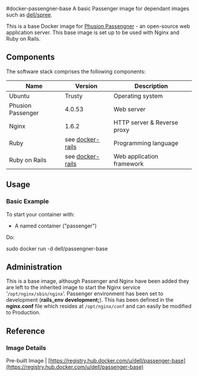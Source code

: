 #docker-passengner-base
A basic Passenger image for dependant images such as [dell/spree](https://github.com/dell-cloud-marketplace/docker-spree).

This is a base Docker image for [Phusion Passengner](https://www.phusionpassenger.com/) - an open-source web application server. This base image is set up to be used with Nginx and Ruby on Rails.



## Components
The software stack comprises the following components:

Name              | Version    | Description
------------------|------------|------------------------------
Ubuntu            | Trusty             | Operating system
Phusion Passenger | 4.0.53             | Web server
Nginx             | 1.6.2              | HTTP server & Reverse proxy
Ruby         	    | see [docker-rails](https://github.com/dell-cloud-marketplace/docker-rails/) | Programming language
Ruby on Rails     | see [docker-rails](https://github.com/dell-cloud-marketplace/docker-rails/)     | Web application framework

## Usage

### Basic Example
To start your container with:

* A named container ("passenger")

Do:

  sudo docker run -d dell/passengner-base

## Administration

This is a base image, although Passenger and Nginx have been added they are left to the inherited image to start the Nginx service ‘```/opt/nginx/sbin/nginx```’. Passenger environment has been set to development (**rails_env development;**). This has been defined in the **nginx.conf** file which resides at ```/opt/nginx/conf``` and can easily be modified to Production.


## Reference

### Image Details

Pre-built Image   | [https://registry.hub.docker.com/u/dell/passenger-base](https://registry.hub.docker.com/u/dell/passenger-base)
